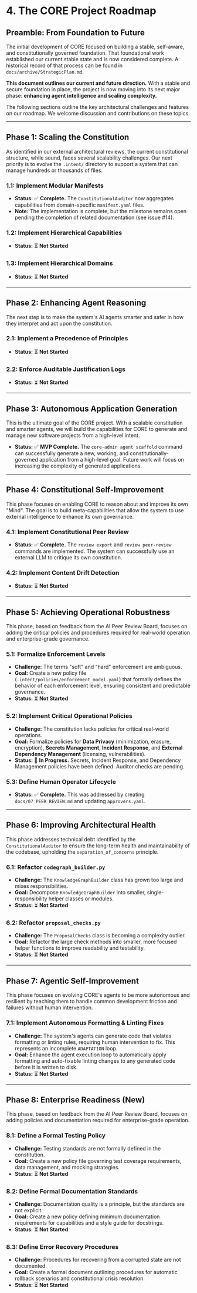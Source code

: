 # 4. The CORE Project Roadmap

## Preamble: From Foundation to Future

The initial development of CORE focused on building a stable, self-aware, and constitutionally governed foundation. That foundational work established our current stable state and is now considered complete. A historical record of that process can be found in `docs/archive/StrategicPlan.md`.

**This document outlines our current and future direction.** With a stable and secure foundation in place, the project is now moving into its next major phase: **enhancing agent intelligence and scaling complexity.**

The following sections outline the key architectural challenges and features on our roadmap. We welcome discussion and contributions on these topics.

---

## Phase 1: Scaling the Constitution

As identified in our external architectural reviews, the current constitutional structure, while sound, faces several scalability challenges. Our next priority is to evolve the `.intent/` directory to support a system that can manage hundreds or thousands of files.

### 1.1: Implement Modular Manifests
-   **Status:** ✅ **Complete.** The `ConstitutionalAuditor` now aggregates capabilities from domain-specific `manifest.yaml` files.
-   **Note:** The implementation is complete, but the milestone remains open pending the completion of related documentation (see issue #14).

### 1.2: Implement Hierarchical Capabilities
-   **Status:** ⏳ **Not Started**

### 1.3: Implement Hierarchical Domains
-   **Status:** ⏳ **Not Started**

---

## Phase 2: Enhancing Agent Reasoning

The next step is to make the system's AI agents smarter and safer in how they interpret and act upon the constitution.

### 2.1: Implement a Precedence of Principles
-   **Status:** ⏳ **Not Started**

### 2.2: Enforce Auditable Justification Logs
-   **Status:** ⏳ **Not Started**

---

## Phase 3: Autonomous Application Generation

This is the ultimate goal of the CORE project. With a scalable constitution and smarter agents, we will build the capabilities for CORE to generate and manage new software projects from a high-level intent.

-   **Status:** ✅ **MVP Complete.** The `core-admin agent scaffold` command can successfully generate a new, working, and constitutionally-governed application from a high-level goal. Future work will focus on increasing the complexity of generated applications.

---

## Phase 4: Constitutional Self-Improvement

This phase focuses on enabling CORE to reason about and improve its own "Mind". The goal is to build meta-capabilities that allow the system to use external intelligence to enhance its own governance.

### 4.1: Implement Constitutional Peer Review
-   **Status:** ✅ **Complete.** The `review export` and `review peer-review` commands are implemented. The system can successfully use an external LLM to critique its own constitution.

### 4.2: Implement Content Drift Detection
-   **Status:** ⏳ **Not Started**

---

## Phase 5: Achieving Operational Robustness

This phase, based on feedback from the AI Peer Review Board, focuses on adding the critical policies and procedures required for real-world operation and enterprise-grade governance.

### 5.1: Formalize Enforcement Levels
-   **Challenge:** The terms "soft" and "hard" enforcement are ambiguous.
-   **Goal:** Create a new policy file (`.intent/policies/enforcement_model.yaml`) that formally defines the behavior of each enforcement level, ensuring consistent and predictable governance.
-   **Status:** ⏳ **Not Started**

### 5.2: Implement Critical Operational Policies
-   **Challenge:** The constitution lacks policies for critical real-world operations.
-   **Goal:** Formalize policies for **Data Privacy** (minimization, erasure, encryption), **Secrets Management**, **Incident Response**, and **External Dependency Management** (licensing, vulnerabilities).
-   **Status:** 🚧 **In Progress.** Secrets, Incident Response, and Dependency Management policies have been defined. Auditor checks are pending.

### 5.3: Define Human Operator Lifecycle
-   **Status:** ✅ **Complete.** This was addressed by creating `docs/07_PEER_REVIEW.md` and updating `approvers.yaml`.

---

## Phase 6: Improving Architectural Health

This phase addresses technical debt identified by the `ConstitutionalAuditor` to ensure the long-term health and maintainability of the codebase, upholding the `separation_of_concerns` principle.

### 6.1: Refactor `codegraph_builder.py`
-   **Challenge:** The `KnowledgeGraphBuilder` class has grown too large and mixes responsibilities.
-   **Goal:** Decompose `KnowledgeGraphBuilder` into smaller, single-responsibility helper classes or modules.
-   **Status:** ⏳ **Not Started**

### 6.2: Refactor `proposal_checks.py`
-   **Challenge:** The `ProposalChecks` class is becoming a complexity outlier.
-   **Goal:** Refactor the large check methods into smaller, more focused helper functions to improve readability and testability.
-   **Status:** ⏳ **Not Started**

---

## Phase 7: Agentic Self-Improvement

This phase focuses on evolving CORE's agents to be more autonomous and resilient by teaching them to handle common development friction and failures without human intervention.

### 7.1: Implement Autonomous Formatting & Linting Fixes
-   **Challenge:** The system's agents can generate code that violates formatting or linting rules, requiring human intervention to fix. This represents an incomplete `ADAPTATION` loop.
-   **Goal:** Enhance the agent execution loop to automatically apply formatting and auto-fixable linting changes to any generated code before it is written to disk.
-   **Status:** ⏳ **Not Started**

---

## Phase 8: Enterprise Readiness (New)

This phase, based on feedback from the AI Peer Review Board, focuses on adding policies and documentation required for enterprise-grade operation.

### 8.1: Define a Formal Testing Policy
-   **Challenge:** Testing standards are not formally defined in the constitution.
-   **Goal:** Create a new policy file governing test coverage requirements, data management, and mocking strategies.
-   **Status:** ⏳ **Not Started**

### 8.2: Define Formal Documentation Standards
-   **Challenge:** Documentation quality is a principle, but the standards are not explicit.
-   **Goal:** Create a new policy defining minimum documentation requirements for capabilities and a style guide for docstrings.
-   **Status:** ⏳ **Not Started**

### 8.3: Define Error Recovery Procedures
-   **Challenge:** Procedures for recovering from a corrupted state are not documented.
-   **Goal:** Create a formal document outlining procedures for automatic rollback scenarios and constitutional crisis resolution.
-   **Status:** ⏳ **Not Started**